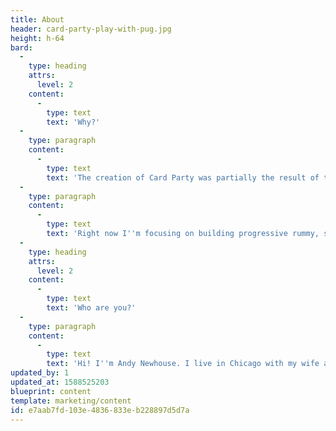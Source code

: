 ```yaml
---
title: About
header: card-party-play-with-pug.jpg
height: h-64
bard:
  -
    type: heading
    attrs:
      level: 2
    content:
      -
        type: text
        text: 'Why?'
  -
    type: paragraph
    content:
      -
        type: text
        text: 'The creation of Card Party was partially the result of the stay at home order because of COVID-19, however long before the pandemic I missed the card nights and parties my family would have growing up. With my parents an hour away, and my sister on the other side of the country, our card nights were getting fewer and further between. I wanted that to change especially with an impending move of my own, so Card Party was born.'
  -
    type: paragraph
    content:
      -
        type: text
        text: 'Right now I''m focusing on building progressive rummy, since that''s our favorite game, though I would like to add other games as time goes on.'
  -
    type: heading
    attrs:
      level: 2
    content:
      -
        type: text
        text: 'Who are you?'
  -
    type: paragraph
    content:
      -
        type: text
        text: 'Hi! I''m Andy Newhouse. I live in Chicago with my wife and two dogs. My full-time job is a web developer for Cherry Audio, and I also volunteer for the Midwest Institute for Sexuality and Gender Diversity.'
updated_by: 1
updated_at: 1588525203
blueprint: content
template: marketing/content
id: e7aab7fd-103e-4836-833e-b228897d5d7a
---
```

